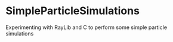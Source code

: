 # SimpleParticleSimulations
Experimenting with RayLib and C to perform some simple particle simulations
